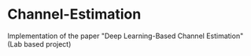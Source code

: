 # Channel-Estimation
Implementation of the paper "Deep Learning-Based Channel Estimation" (Lab based project)
